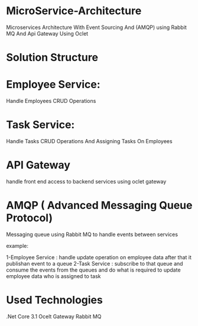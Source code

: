 # MicroService-Architecture
Microservices Architecture With Event Sourcing And (AMQP) using Rabbit MQ And Api Gateway Using Oclet


# Solution Structure

# Employee Service:
Handle Employees CRUD Operations

# Task Service:
Handle Tasks CRUD Operations And Assigning Tasks On Employees


# API Gateway

handle front end access to backend services using oclet gateway


# AMQP ( Advanced Messaging Queue Protocol)

Messaging queue using Rabbit MQ to handle events between services

example:

1-Employee Service : handle update operation  on employee data after that it publishan event to a queue
2-Task Service : subscribe to that queue and consume the events from the queues and do what is required to update employee data who is assigned to task


# Used Technologies

.Net Core 3.1
Ocelt Gateway
Rabbit MQ
